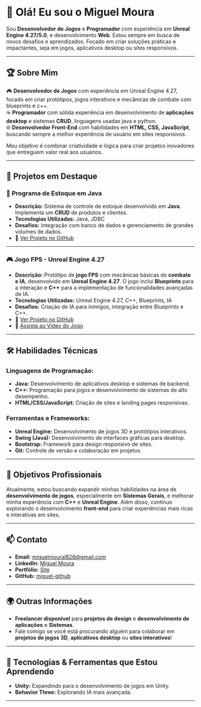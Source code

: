 # 👋 Olá! Eu sou o Miguel Moura

Sou **Desenvolvedor de Jogos** e **Programador** com experiência em **Unreal Engine 4.27/5.0**, e desenvolvimento **Web**. Estou sempre em busca de novos desafios e aprendizados. Focado em criar soluções práticas e impactantes, seja em jogos, aplicativos desktop ou sites responsivos.

---

## 🏆 **Sobre Mim**

🎮 **Desenvolvedor de Jogos** com experiência em Unreal Engine 4.27, focado em criar protótipos, jogos interativos e mecânicas de combate com blueprints e c++.  
☕ **Programador** com sólida experiência em desenvolvimento de **aplicações desktop** e sistemas **CRUD**, linguagens usadas java e python.  
🌐 **Desenvolvedor Front-End** com habilidades em **HTML, CSS, JavaScript**, buscando sempre a melhor experiência de usuário em sites responsivos.

Meu objetivo é combinar criatividade e lógica para criar projetos inovadores que entreguem valor real aos usuários.

---

## 💼 **Projetos em Destaque**

### 🧮 **Programa de Estoque em Java**
- **Descrição:** Sistema de controle de estoque desenvolvido em **Java**. Implementa um **CRUD** de produtos e clientes.
- **Tecnologias Utilizadas:** Java, JDBC
- **Desafios:** Integração com banco de dados e gerenciamento de grandes volumes de dados.
- 🔗 [Ver Projeto no GitHub](https://github.com/miguelpzks/Controle-de-Estoque)

---

### 🎮 **Jogo FPS - Unreal Engine 4.27**
- **Descrição:** Protótipo de **jogo FPS** com mecânicas básicas de **combate e IA**, desenvolvido em **Unreal Engine 4.27**. O jogo inclui **Blueprints** para a interação e **C++** para a implementação de funcionalidades avançadas de IA.
- **Tecnologias Utilizadas:** Unreal Engine 4.27, C++, Blueprints, IA
- **Desafios:** Criação de IA para inimigos, integração entre Blueprints e C++.
- 🔗 [Ver Projeto no GitHub](#)
- 🎥 [Assista ao Vídeo do Jogo](#)

---

## 🛠 **Habilidades Técnicas**

### **Linguagens de Programação:**
- **Java:** Desenvolvimento de aplicativos desktop e sistemas de backend.
- **C++:** Programação para jogos e desenvolvimento de sistemas de alto desempenho.
- **HTML/CSS/JavaScript:** Criação de sites e landing pages responsivas.
  
### **Ferramentas e Frameworks:**
- **Unreal Engine:** Desenvolvimento de jogos 3D e protótipos interativos.
- **Swing (Java):** Desenvolvimento de interfaces gráficas para desktop.
- **Bootstrap:** Framework para design responsivo de sites.
- **Git:** Controle de versão e colaboração em projetos.

---

## 🎯 **Objetivos Profissionais**
Atualmente, estou buscando expandir minhas habilidades na área de **desenvolvimento de jogos**, especialmente em **Sistemas Gerais**, e melhorar minha experiência com **C++** e **Unreal Engine**. Além disso, continuo explorando o desenvolvimento **front-end** para criar experiências mais ricas e interativas em sites.

---

## 📫 **Contato**

- **Email:** [miguelmoural826@gmail.com](miguelmoural826@gmail.com)
- **LinkedIn:** [Miguel Moura](https://www.linkedin.com/in/miguel-moura-24b043266/)
- **Portfólio:** [Site](https://portfolio-git-main-miguels-projects-d32e9263.vercel.app/)
- **GitHub:** [miguel-github](https://github.com/miguelpzks)

---

## 🌍 **Outras Informações**
- **Freelancer disponível** para **projetos de design** e **desenvolvimento de aplicações** e **Sistemas**.
- Fale comigo se você está procurando alguém para colaborar em **projetos de jogos 3D**, **aplicativos desktop** ou **sites interativos**!

---

## 🚀 **Tecnologias & Ferramentas que Estou Aprendendo**
- **Unity:** Expandindo para o desenvolvimento de jogos em Unity.
- **Behavior Three:** Explorando IA mais avançada.

---


